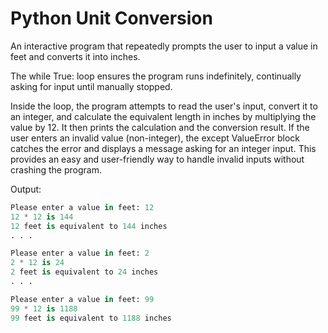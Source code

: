 # Python Unit Conversion

An interactive program that repeatedly prompts the user to input a value in feet and converts it into inches. 

The while True: loop ensures the program runs indefinitely, continually asking for input until manually stopped. 

Inside the loop, the program attempts to read the user's input, convert it to an integer, and calculate the equivalent length in inches by multiplying the value by 12. It then prints the calculation and the conversion result. If the user enters an invalid value (non-integer), the except ValueError block catches the error and displays a message asking for an integer input. This provides an easy and user-friendly way to handle invalid inputs without crashing the program.

Output:
```py
Please enter a value in feet: 12
12 * 12 is 144
12 feet is equivalent to 144 inches
. . .
```
```py
Please enter a value in feet: 2
2 * 12 is 24
2 feet is equivalent to 24 inches
. . .
```
```py
Please enter a value in feet: 99
99 * 12 is 1188
99 feet is equivalent to 1188 inches
```
